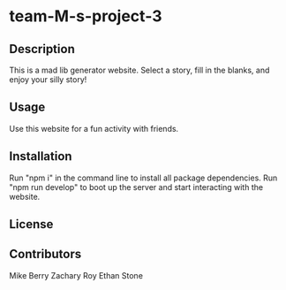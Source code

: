 # team-M-s-project-3

## Description
This is a mad lib generator website. Select a story, fill in the blanks, and enjoy your silly story!

## Usage
Use this website for a fun activity with friends.

## Installation
Run "npm i" in the command line to install all package dependencies.
Run "npm run develop" to boot up the server and start interacting with the website.

## License


## Contributors
Mike Berry
Zachary Roy
Ethan Stone